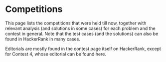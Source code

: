 # Competitions

This page lists the competitions that were held till now, together with relevant analysis (and solutions in some cases) for each problem and the contest in general. Note that the test cases (and the solutions) can also be found in HackerRank in many cases.

Editorials are mostly found in the contest page itself on HackerRank, except for Contest 4, whose editorial can be found here.